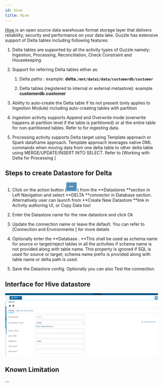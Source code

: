 ```yaml
---
id: hive
title: Hive
---
```


[Hive ](https://hive.apache.org/)is an open source data warehouse format storage layer that delivers reliability, security and performance on your data lake. Guzzle has extensive support of Delta tables including following features:

1. Delta tables are supported by all the activity types of Guzzle namely: Ingestion, Processing, Reconciliation, Check Constraint and Housekeeping

2. Support for referring Delta tables either as:

    1. Delta paths : example: **delta.`/mnt/data1/data/customerdb/customer`** 

    2. Delta tables (registered to internal or external metastore):  example **customerdb.customer**

3. Ability to auto-create the Delta table if its not present (only applies to Ingestion Module) including auto-creating tables with partition

4. Ingestion activity supports Append and Overwrite mode (overwrite happens at partition level if the table is partitioned) or at the entire table for non-partitioned tables. Refer to for ingesting data.

5. Processing activity supports Delta target using Template approach or Spark dataframe approach. Template approach leverages native DML commands when moving data from one delta table to other delta table using MERGE/UPDATE/INSERT INTO SELECT. Refer to [Working with Delta for Processing ]

## Steps to create Datastore  for Delta

1. Click on the action button (![image alt text](/img/docs/how-to-guides/datastores/action_button.png)) from the **Datastores **section in Left Navigation and select **DELTA **connector in Database section. Alternatively user can launch from **Create New Datastore **link in Activity authoring UI, or Copy Data tool 

2. Enter the Datastore name for the new datastore and click Ok

3. Update the connection name or leave the default. You can refer to [Connection and Environments ] for more details

4. Optionally  enter the **Database . **This shall be used as schema name for source or target/reject tables in all the activities if schema name is not provided along with table name. This property is ignored if SQL is used for source or target; schema name prefix is provided along with table name or delta path is used.

5. Save the Datastore config. Optionally you can also Test the connection. 

## Interface for Hive datastore

![image alt text](/img/docs/how-to-guides/datastores/hive_1.png)

## Known Limitation

--

